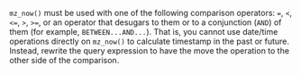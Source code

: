 `mz_now()` must be used with one of the following comparison operators: `=`,
`<`, `<=`, `>`, `>=`, or an operator that desugars to them or to a conjunction
(`AND`) of them (for example, `BETWEEN...AND...`). That is, you cannot use
date/time operations directly on  `mz_now()` to calculate timestamp in the past
or future. Instead, rewrite the query expression to have the  move the operation
to the other side of the comparison.
